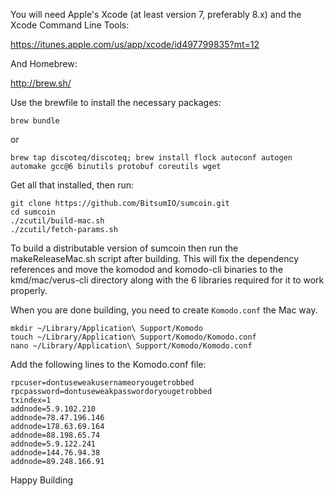 
You will need Apple's Xcode (at least version 7, preferably 8.x) and the Xcode Command Line Tools:

https://itunes.apple.com/us/app/xcode/id497799835?mt=12

And Homebrew:

http://brew.sh/

Use the brewfile to install the necessary packages:

```shell
brew bundle
```

or

```shell
brew tap discoteq/discoteq; brew install flock autoconf autogen automake gcc@6 binutils protobuf coreutils wget
```

Get all that installed, then run:

```shell
git clone https://github.com/BitsumIO/sumcoin.git
cd sumcoin
./zcutil/build-mac.sh
./zcutil/fetch-params.sh
```

To build a distributable version of sumcoin then run the makeReleaseMac.sh script after building. This will fix the dependency references and move the komodod and komodo-cli binaries to the kmd/mac/verus-cli directory along with the 6 libraries required for it to work properly.

When you are done building, you need to create `Komodo.conf` the Mac way.

```shell
mkdir ~/Library/Application\ Support/Komodo
touch ~/Library/Application\ Support/Komodo/Komodo.conf
nano ~/Library/Application\ Support/Komodo/Komodo.conf
```

Add the following lines to the Komodo.conf file:

```shell
rpcuser=dontuseweakusernameoryougetrobbed
rpcpassword=dontuseweakpasswordoryougetrobbed
txindex=1
addnode=5.9.102.210
addnode=78.47.196.146
addnode=178.63.69.164
addnode=88.198.65.74
addnode=5.9.122.241
addnode=144.76.94.38
addnode=89.248.166.91
```

Happy Building
